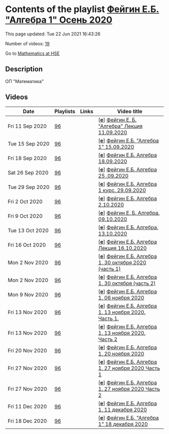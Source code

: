 # Contents of the playlist [Фейгин Е.Б. "Алгебра 1" Осень 2020](https://www.youtube.com/playlist?list=PLq3E5oubNNoCCZXQrBFpKwXefxDrXNDUP)

This page updated: Tue 22 Jun 2021 16:43:26

Number of videos: [19](#videos)

Go to [Mathematics at HSE](../README.md)

## Description

ОП "Математика"

## Videos

|Date|Playlists|Links|Video title|
|---|---|---|---|
| Fri&nbsp;11&nbsp;Sep&nbsp;2020 | [96](../playlists/96 "Фейгин Е.Б. &#34;Алгебра 1&#34; Осень 2020") |  | [[**e**](https://studio.youtube.com/video/LfLNTqcqlHo/edit "Edit")] [Фейгин Е. Б.  &#34;Алгебра&#34; Лекция 11.09.2020](https://www.youtube.com/watch?v=LfLNTqcqlHo&list=PLq3E5oubNNoCCZXQrBFpKwXefxDrXNDUP "Алгебра (Бакалавриат; Факультет математики; 1-й курс, 1-4 модуль)") |
| Tue&nbsp;15&nbsp;Sep&nbsp;2020 | [96](../playlists/96 "Фейгин Е.Б. &#34;Алгебра 1&#34; Осень 2020") |  | [[**e**](https://studio.youtube.com/video/6S4DW-i5dyI/edit "Edit")] [Фейгин Е.Б. &#34;Алгебра 1&#34; 15.09.2020](https://www.youtube.com/watch?v=6S4DW-i5dyI&list=PLq3E5oubNNoCCZXQrBFpKwXefxDrXNDUP) |
| Fri&nbsp;18&nbsp;Sep&nbsp;2020 | [96](../playlists/96 "Фейгин Е.Б. &#34;Алгебра 1&#34; Осень 2020") |  | [[**e**](https://studio.youtube.com/video/wCzedc9Q3XI/edit "Edit")] [Фейгин Е.Б.  Алгебра 18.09.2020](https://www.youtube.com/watch?v=wCzedc9Q3XI&list=PLq3E5oubNNoCCZXQrBFpKwXefxDrXNDUP) |
| Sat&nbsp;26&nbsp;Sep&nbsp;2020 | [96](../playlists/96 "Фейгин Е.Б. &#34;Алгебра 1&#34; Осень 2020") |  | [[**e**](https://studio.youtube.com/video/jqaw2yLVkUw/edit "Edit")] [Фейгин Е.Б.  Алгебра 25 .09.2020](https://www.youtube.com/watch?v=jqaw2yLVkUw&list=PLq3E5oubNNoCCZXQrBFpKwXefxDrXNDUP "Алгебра&#013;Курс обязательный (Математика)&#013;Факультет математики&#013;1-й курс, 1-4 модуль&#013;Фейгин Евгений Борисович") |
| Tue&nbsp;29&nbsp;Sep&nbsp;2020 | [96](../playlists/96 "Фейгин Е.Б. &#34;Алгебра 1&#34; Осень 2020") |  | [[**e**](https://studio.youtube.com/video/K_8AxyhBmiI/edit "Edit")] [Фейгин Е.Б. Алгебра 1 курс. 29.09.2020](https://www.youtube.com/watch?v=K_8AxyhBmiI&list=PLq3E5oubNNoCCZXQrBFpKwXefxDrXNDUP) |
| Fri&nbsp;2&nbsp;Oct&nbsp;2020 | [96](../playlists/96 "Фейгин Е.Б. &#34;Алгебра 1&#34; Осень 2020") |  | [[**e**](https://studio.youtube.com/video/8JbIX9I8t9M/edit "Edit")] [Фейгин Е.Б. Алгебра 2.10.2020](https://www.youtube.com/watch?v=8JbIX9I8t9M&list=PLq3E5oubNNoCCZXQrBFpKwXefxDrXNDUP "Алгебра&#013;Курс обязательный (Математика)&#013;Факультет математики&#013;1-й курс, 1-4 модуль&#013;Фейгин Евгений Борисович") |
| Fri&nbsp;9&nbsp;Oct&nbsp;2020 | [96](../playlists/96 "Фейгин Е.Б. &#34;Алгебра 1&#34; Осень 2020") |  | [[**e**](https://studio.youtube.com/video/GXulZ0XdYdk/edit "Edit")] [Фейгин Е. Б.  Алгебра. 09.10.2020](https://www.youtube.com/watch?v=GXulZ0XdYdk&list=PLq3E5oubNNoCCZXQrBFpKwXefxDrXNDUP "БАКАЛАВРИАТ 2020&#013;Алгебра&#013;Курс обязательный (Математика)&#013;Факультет математики&#013;1-й курс, 1-4 модуль&#013;Фейгин Евгений Борисович") |
| Tue&nbsp;13&nbsp;Oct&nbsp;2020 | [96](../playlists/96 "Фейгин Е.Б. &#34;Алгебра 1&#34; Осень 2020") |  | [[**e**](https://studio.youtube.com/video/wje73r9exIA/edit "Edit")] [Фейгин Е.Б.  Алгебра. 13.10.2020](https://www.youtube.com/watch?v=wje73r9exIA&list=PLq3E5oubNNoCCZXQrBFpKwXefxDrXNDUP "БАКАЛАВРИАТ 2020&#013;Алгебра&#013;Курс обязательный (Математика)&#013;Факультет математики&#013;1-й курс, 1-4 модуль&#013;Фейгин Евгений Борисович") |
| Fri&nbsp;16&nbsp;Oct&nbsp;2020 | [96](../playlists/96 "Фейгин Е.Б. &#34;Алгебра 1&#34; Осень 2020") |  | [[**e**](https://studio.youtube.com/video/bc-bNz51i_Y/edit "Edit")] [Фейгин Е.Б.  Алгебра Лекция 16.10.2020](https://www.youtube.com/watch?v=bc-bNz51i_Y&list=PLq3E5oubNNoCCZXQrBFpKwXefxDrXNDUP "БАКАЛАВРИАТ 2020&#013;Алгебра&#013;Курс обязательный (Математика)&#013;Факультет математики&#013;1-й курс, 1 модуль&#013;Фейгин Евгений Борисович") |
| Mon&nbsp;2&nbsp;Nov&nbsp;2020 | [96](../playlists/96 "Фейгин Е.Б. &#34;Алгебра 1&#34; Осень 2020") |  | [[**e**](https://studio.youtube.com/video/SWPnlqNb65A/edit "Edit")] [Фейгин Е.Б. Алгебра 1.  30 октября 2020 (часть 1)](https://www.youtube.com/watch?v=SWPnlqNb65A&list=PLq3E5oubNNoCCZXQrBFpKwXefxDrXNDUP "1 часть лекции ( из 2х частей)") |
| Mon&nbsp;2&nbsp;Nov&nbsp;2020 | [96](../playlists/96 "Фейгин Е.Б. &#34;Алгебра 1&#34; Осень 2020") |  | [[**e**](https://studio.youtube.com/video/SwefKY9l_XQ/edit "Edit")] [Фейгин Е.Б. Алгебра 1.  30 октября (часть 2)](https://www.youtube.com/watch?v=SwefKY9l_XQ&list=PLq3E5oubNNoCCZXQrBFpKwXefxDrXNDUP "2 часть лекции (из 2х частей)") |
| Mon&nbsp;9&nbsp;Nov&nbsp;2020 | [96](../playlists/96 "Фейгин Е.Б. &#34;Алгебра 1&#34; Осень 2020") |  | [[**e**](https://studio.youtube.com/video/t0FVmIQY2Js/edit "Edit")] [Фейгин Е.Б. Алгебра 1.   06 ноября 2020](https://www.youtube.com/watch?v=t0FVmIQY2Js&list=PLq3E5oubNNoCCZXQrBFpKwXefxDrXNDUP "12ая  лекция") |
| Fri&nbsp;13&nbsp;Nov&nbsp;2020 | [96](../playlists/96 "Фейгин Е.Б. &#34;Алгебра 1&#34; Осень 2020") |  | [[**e**](https://studio.youtube.com/video/F0c5hiBf8ag/edit "Edit")] [Фейгин Е.Б.  Алгебра 1.   13 ноября 2020. Часть 1.](https://www.youtube.com/watch?v=F0c5hiBf8ag&list=PLq3E5oubNNoCCZXQrBFpKwXefxDrXNDUP "Лекция Часть 1.") |
| Fri&nbsp;13&nbsp;Nov&nbsp;2020 | [96](../playlists/96 "Фейгин Е.Б. &#34;Алгебра 1&#34; Осень 2020") |  | [[**e**](https://studio.youtube.com/video/09Y78JJsaJI/edit "Edit")] [Фейгин Е.Б. Алгебра 1. 13 ноября 2020. Часть 2](https://www.youtube.com/watch?v=09Y78JJsaJI&list=PLq3E5oubNNoCCZXQrBFpKwXefxDrXNDUP "Лекция Часть 2") |
| Fri&nbsp;20&nbsp;Nov&nbsp;2020 | [96](../playlists/96 "Фейгин Е.Б. &#34;Алгебра 1&#34; Осень 2020") |  | [[**e**](https://studio.youtube.com/video/W2CEez2p2xY/edit "Edit")] [Фейгин Е.Б. Алгебра 1. 20 ноября 2020](https://www.youtube.com/watch?v=W2CEez2p2xY&list=PLq3E5oubNNoCCZXQrBFpKwXefxDrXNDUP) |
| Fri&nbsp;27&nbsp;Nov&nbsp;2020 | [96](../playlists/96 "Фейгин Е.Б. &#34;Алгебра 1&#34; Осень 2020") |  | [[**e**](https://studio.youtube.com/video/W9vaM6ExMwY/edit "Edit")] [Фейгин Е.Б. Алгебра 1. 27 ноября 2020  Часть 1](https://www.youtube.com/watch?v=W9vaM6ExMwY&list=PLq3E5oubNNoCCZXQrBFpKwXefxDrXNDUP "Часть 1 лекции") |
| Fri&nbsp;27&nbsp;Nov&nbsp;2020 | [96](../playlists/96 "Фейгин Е.Б. &#34;Алгебра 1&#34; Осень 2020") |  | [[**e**](https://studio.youtube.com/video/pNBC108yjog/edit "Edit")] [Фейгин Е.Б. Алгебра 1. 27 ноября 2020 Часть 2](https://www.youtube.com/watch?v=pNBC108yjog&list=PLq3E5oubNNoCCZXQrBFpKwXefxDrXNDUP) |
| Fri&nbsp;11&nbsp;Dec&nbsp;2020 | [96](../playlists/96 "Фейгин Е.Б. &#34;Алгебра 1&#34; Осень 2020") |  | [[**e**](https://studio.youtube.com/video/ds3Yfm3pFPY/edit "Edit")] [Фейгин Е.Б. Алгебра 1.  11 декабря 2020](https://www.youtube.com/watch?v=ds3Yfm3pFPY&list=PLq3E5oubNNoCCZXQrBFpKwXefxDrXNDUP "Лекция") |
| Fri&nbsp;18&nbsp;Dec&nbsp;2020 | [96](../playlists/96 "Фейгин Е.Б. &#34;Алгебра 1&#34; Осень 2020") |  | [[**e**](https://studio.youtube.com/video/3nn0hrmeoog/edit "Edit")] [Фейгин Е.Б. &#34;Алгебра 1&#34; 18 декабря 2020](https://www.youtube.com/watch?v=3nn0hrmeoog&list=PLq3E5oubNNoCCZXQrBFpKwXefxDrXNDUP) |
